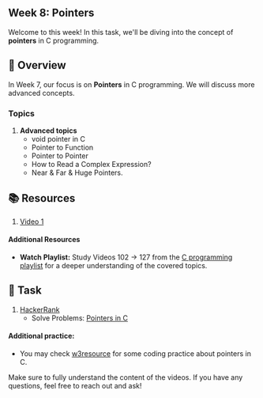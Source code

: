 ## Week 8: Pointers

Welcome to this week! In this task, we'll be diving into the concept of **pointers** in C programming.

## 📖 Overview

In Week 7, our focus is on **Pointers** in C programming. We will discuss more advanced concepts.

### Topics

1. **Advanced topics**
   - void pointer in C
   - Pointer to Function
   - Pointer to Pointer
   - How to Read a Complex Expression?
   - Near & Far & Huge Pointers.

## 📚 Resources

1. [Video 1](https://www.youtube.com/watch?v=SI1Kyp3sJRc&list=PLoiqjtgvXf9cgQbnEyRpT8FmtAZHUHG2O&index=13)

#### Additional Resources

- **Watch Playlist:** Study Videos 102 → 127 from the [C programming playlist](https://www.youtube.com/playlist?list=PLBlnK6fEyqRggZZgYpPMUxdY1CYkZtARR) for a deeper understanding of the covered topics.

## 📝 Task

1. [HackerRank](https://www.hackerrank.com/challenges/pointer-in-c/problem)
   - Solve Problems: [Pointers in C](https://www.hackerrank.com/challenges/pointer-in-c/problem)
  
#### Additional practice:

- You may check [w3resource](https://www.w3resource.com/c-programming-exercises/pointer/index.php) for some coding practice about pointers in C.
  
Make sure to fully understand the content of the videos. If you have any questions, feel free to reach out and ask!

